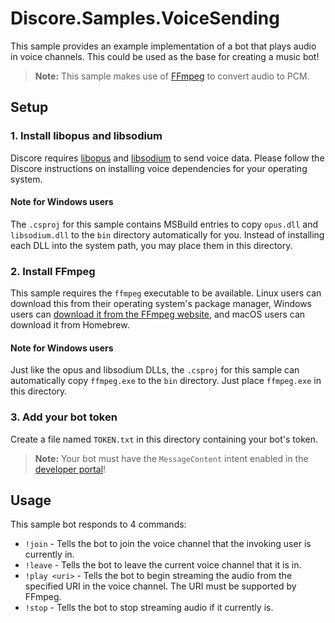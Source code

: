 # Discore.Samples.VoiceSending
This sample provides an example implementation of a bot that plays audio in voice channels. This could be used as the base for creating a music bot!

> **Note:** This sample makes use of [FFmpeg](https://ffmpeg.org/) to convert audio to PCM.

## Setup

### 1. Install libopus and libsodium
Discore requires [libopus](https://opus-codec.org/) and [libsodium](https://doc.libsodium.org/) to send voice data. Please follow the Discore instructions on installing voice dependencies for your operating system.

#### Note for Windows users
The `.csproj` for this sample contains MSBuild entries to copy `opus.dll` and `libsodium.dll` to the `bin` directory automatically for you. Instead of installing each DLL into the system path, you may place them in this directory.

### 2. Install FFmpeg
This sample requires the `ffmpeg` executable to be available. Linux users can download this from their operating system's package manager, Windows users can [download it from the FFmpeg website](https://ffmpeg.org/download.html), and macOS users can download it from Homebrew.

#### Note for Windows users
Just like the opus and libsodium DLLs, the `.csproj` for this sample can automatically copy `ffmpeg.exe` to the `bin` directory. Just place `ffmpeg.exe` in this directory.

### 3. Add your bot token
Create a file named `TOKEN.txt` in this directory containing your bot's token.

> **Note:** Your bot must have the `MessageContent` intent enabled in the [developer portal](https://discord.com/developers/applications)!

## Usage
This sample bot responds to 4 commands:
- `!join` - Tells the bot to join the voice channel that the invoking user is currently in.
- `!leave` - Tells the bot to leave the current voice channel that it is in.
- `!play <uri>` - Tells the bot to begin streaming the audio from the specified URI in the voice channel. The URI must be supported by FFmpeg.
- `!stop` - Tells the bot to stop streaming audio if it currently is.
